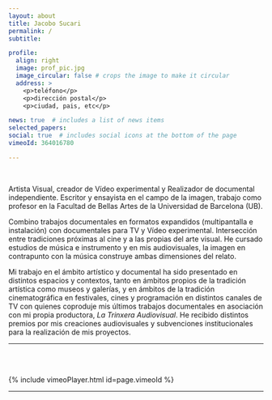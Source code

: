 ```yaml
---
layout: about
title: Jacobo Sucari
permalink: /
subtitle: 

profile:
  align: right
  image: prof_pic.jpg
  image_circular: false # crops the image to make it circular
  address: >
    <p>teléfono</p>
    <p>dirección postal</p>
    <p>ciudad, pais, etc</p>

news: true  # includes a list of news items
selected_papers:
social: true  # includes social icons at the bottom of the page
vimeoId: 364016780

---
```

<br />

Artista Visual, creador de Vídeo experimental y Realizador de documental independiente. Escritor y ensayista en el campo de la imagen, trabajo como profesor en la Facultad de Bellas Artes de la Universidad de Barcelona (UB).

Combino trabajos documentales en formatos expandidos (multipantalla e instalación) con documentales para TV y Vídeo experimental. Intersección entre tradiciones próximas al cine y a las propias del arte visual. He cursado estudios de música e instrumento y en mis audiovisuales, la imagen en contrapunto con la música construye ambas dimensiones del relato.

Mi trabajo en el ámbito artístico y documental ha sido presentado en distintos espacios y contextos, tanto en ámbitos propios de la tradición artística como museos y galerías, y en ámbitos de la tradición cinematográfica en festivales, cines y programación en distintos canales de TV con quienes coproduje mis últimos trabajos documentales en asociación con mi propia productora, _La Trinxera Audiovisual_. He recibido distintos premios por mis creaciones audiovisuales y subvenciones institucionales para la realización de mis proyectos.
<hr />
<br />
<br />

{% include vimeoPlayer.html id=page.vimeoId %}
<hr />




